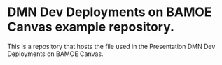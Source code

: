 # DMN Dev Deployments on BAMOE Canvas example repository.

This is a repository that hosts the file used in the Presentation DMN Dev Deployments on BAMOE Canvas.
